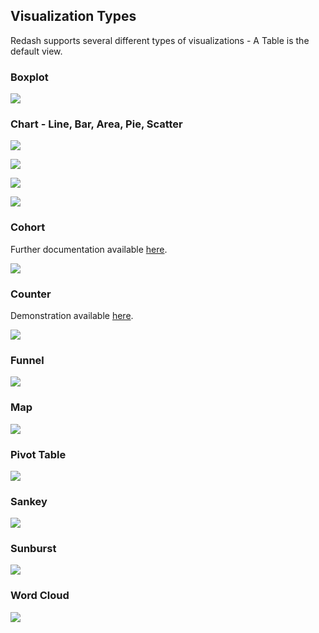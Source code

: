 
## Visualization Types

Redash supports several different types of visualizations - A Table is the
default view.

### Boxplot

![](/static/images/docs/visualization_examples/boxplot.png)

### Chart - Line, Bar, Area, Pie, Scatter

![](/static/images/docs/visualization_examples/chart.png)

![](/static/images/docs/visualization_examples/chart_2.png)

![](/static/images/docs/visualization_examples/chart_3.png)

![](/static/images/docs/visualization_examples/pie_chart.png)

### Cohort

Further documentation available [here](/user-guide/visualizations/cohort-howto).

![](/static/images/docs/visualization_examples/cohort.png)

### Counter

Demonstration available [here](https://youtu.be/GHIWn6Trmas).

![](/static/images/docs/visualization_examples/counter.png)

### Funnel

![](/static/images/docs/visualization_examples/funnel.png)

### Map

![](/static/images/docs/visualization_examples/map.png)

### Pivot Table

![](/static/images/docs/visualization_examples/pivot-table.png)

### Sankey

![](/static/images/docs/visualization_examples/sankey.png)

### Sunburst

![](/static/images/docs/visualization_examples/sunburst.png)

### Word Cloud

![](/static/images/docs/visualization_examples/d3-cloud.png)
